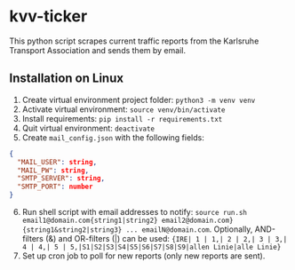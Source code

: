 # kvv-ticker

This python script scrapes current traffic reports from the Karlsruhe Transport Association and sends them by email.

## Installation on Linux
1. Create virtual environment project folder: `python3 -m venv venv`
2. Activate virtual environment: `source venv/bin/activate`
3. Install requirements: `pip install -r requirements.txt`
4. Quit virtual environment: `deactivate`
5. Create `mail_config.json` with the following fields: 
```json
{
  "MAIL_USER": string,
  "MAIL_PW": string,
  "SMTP_SERVER": string,
  "SMTP_PORT": number
}
```
6. Run shell script with email addresses to notify: `source run.sh email1@domain.com{string1|string2} email2@domain.com}{string1&string2|string3} ... emailN@domain.com`. Optionally, AND-filters (&) and OR-filters (|) can be used: `{IRE| 1 | 1,| 2 | 2,| 3 | 3,| 4 | 4,| 5 | 5,|S1|S2|S3|S4|S5|S6|S7|S8|S9|allen Linie|alle Linie}`
7. Set up cron job to poll for new reports (only new reports are sent).
